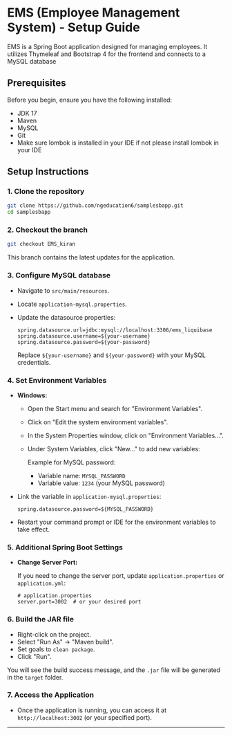 

# EMS (Employee Management System) - Setup Guide

EMS is a Spring Boot application designed for managing employees. It utilizes Thymeleaf and Bootstrap 4 for the frontend and connects to a MySQL database 

## Prerequisites

Before you begin, ensure you have the following installed:

- JDK 17
- Maven
- MySQL 
- Git
- Make sure lombok is installed in your IDE if not please install lombok in your IDE
## Setup Instructions

### 1. Clone the repository

```bash
git clone https://github.com/ngeducation6/samplesbapp.git
cd samplesbapp
```

### 2. Checkout the branch

```bash
git checkout EMS_kiran
```
This branch contains the latest updates for the application.

### 3. Configure MySQL database

- Navigate to `src/main/resources`.
- Locate `application-mysql.properties`.
- Update the datasource properties:

  ```properties
  spring.datasource.url=jdbc:mysql://localhost:3306/ems_liquibase
  spring.datasource.username=${your-username}
  spring.datasource.password=${your-password}
  ```

  Replace `${your-username}` and `${your-password}` with your MySQL credentials.

### 4. Set Environment Variables

- **Windows:**
  - Open the Start menu and search for "Environment Variables".
  - Click on "Edit the system environment variables".
  - In the System Properties window, click on "Environment Variables...".
  - Under System Variables, click "New..." to add new variables:

    Example for MySQL password:
    - Variable name: `MYSQL_PASSWORD`
    - Variable value: `1234` (your MySQL password)

- Link the variable in `application-mysql.properties`:

  ```properties
  spring.datasource.password=${MYSQL_PASSWORD}
  ```

- Restart your command prompt or IDE for the environment variables to take effect.

### 5. Additional Spring Boot Settings

- **Change Server Port:**

  If you need to change the server port, update `application.properties` or `application.yml`:

  ```properties
  # application.properties
  server.port=3002  # or your desired port
  ```


### 6. Build the JAR file

- Right-click on the project.
- Select "Run As" -> "Maven build".
- Set goals to `clean package`.
- Click "Run".

You will see the build success message, and the `.jar` file will be generated in the `target` folder.

### 7. Access the Application

- Once the application is running, you can access it at `http://localhost:3002` (or your specified port).

---

